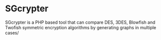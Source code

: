# SGcrypter
SGcrypter is a PHP based tool that can compare DES, 3DES, Blowfish and Twofish symmetric encryption algorithms by generating graphs in multiple cases/
